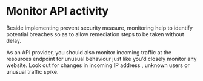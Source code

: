 # Monitor API activity

Beside implementing prevent security measure, monitoring help to identify potential breaches so as to allow remediation steps to be taken without delay.

As an API provider,  you should also monitor incoming traffic at the resources endpoint for unusual behaviour just like you’d closely monitor any website. Look out for changes in incoming IP address ,  unknown users or unusual traffic spike.




